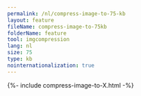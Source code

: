 ```yaml
---
permalink: /nl/compress-image-to-75-kb
layout: feature
fileName: compress-image-to-75kb
folderName: feature
tool: imgcompression
lang: nl
size: 75
type: kb
nointernationalization: true
---
```

{%- include compress-image-to-X.html -%}       
